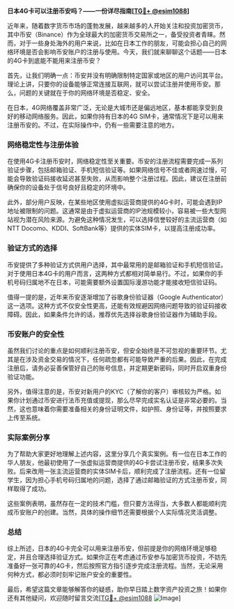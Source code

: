 **日本4G卡可以注册币安吗？——一份详尽指南[[TG💪+ @esim1088](https://t.me/s/esim1088)]**

近年来，随着数字货币市场的蓬勃发展，越来越多的人开始关注和投资加密货币，其中币安（Binance）作为全球最大的加密货币交易所之一，备受投资者青睐。然而，对于一些身处海外的用户来说，比如在日本工作的朋友，可能会担心自己的网络环境是否会影响币安账户的注册与使用。今天，我们就来聊聊这个话题——日本的4G卡到底能不能用来注册币安？

首先，让我们明确一点：币安并没有明确限制特定国家或地区的用户访问其平台。理论上讲，只要你的设备能够正常连接互联网，就可以尝试注册并使用币安。那么，问题的关键就在于你的网络环境是否稳定、安全。

在日本，4G网络覆盖非常广泛，无论是大城市还是偏远地区，基本都能享受到良好的移动网络服务。因此，如果你持有日本的4G SIM卡，通常情况下是可以用来注册币安的。不过，在实际操作中，仍有一些需要注意的地方。

### 网络稳定性与注册体验

在使用4G卡注册币安时，网络稳定性至关重要。币安的注册流程需要完成一系列验证步骤，包括邮箱验证、手机短信验证等。如果网络信号不佳或者网速过慢，可能会导致验证码接收延迟甚至失败，从而影响整个注册过程。因此，建议在注册前确保你的设备处于信号良好且稳定的环境中。

此外，部分用户反映，在某些地区使用虚拟运营商提供的4G卡时，可能会遇到IP地址被限制的问题。这通常是由于虚拟运营商的IP池规模较小，容易被一些大型网站视为潜在风险来源。为避免这种情况发生，可以选择信誉较好的主流运营商（如NTT Docomo、KDDI、SoftBank等）提供的实体SIM卡，以提高注册成功率。

### 验证方式的选择

币安提供了多种验证方式供用户选择，其中最常用的是邮箱验证和手机短信验证。对于使用日本4G卡的用户而言，这两种方式都相对简单易行。不过，如果你的手机号码归属地不在日本，可能需要额外设置国际漫游功能才能接收短信验证码。

值得一提的是，近年来币安逐渐增加了谷歌身份验证器（Google Authenticator）这一选项。这种方式不仅安全性更高，还能有效规避因网络问题导致的验证码接收障碍。因此，如果条件允许的话，推荐优先选择谷歌身份验证器作为辅助手段。

### 币安账户的安全性

虽然我们讨论的重点是如何顺利注册币安，但安全始终是不可忽视的重要环节。尤其是在涉及资金交易的情况下，任何疏忽都有可能导致严重的后果。因此，在完成注册后，请务必妥善保管好自己的账号信息，并定期更新密码，同时开启双重身份验证功能。

另外，值得注意的是，币安对新用户的KYC（了解你的客户）审核较为严格。如果你计划通过币安进行法币充值或提现，那么尽早完成实名认证是非常必要的。当然，这也意味着你需要准备相关的身份证明文件，如护照、身份证等，并按照要求上传至系统。

### 实际案例分享

为了帮助大家更好地理解上述内容，这里分享几个真实案例。有一位在日本工作的华人朋友，他最初使用了一张虚拟运营商提供的4G卡尝试注册币安，结果多次失败。后来改用一张主流运营商的实体SIM卡后，顺利完成了注册流程。还有一位留学生，因为担心手机号码归属地的问题，选择了通过邮箱验证的方式注册币安，同样取得了成功。

这些案例表明，虽然存在一定的技术门槛，但只要方法得当，大多数人都能顺利完成币安账户的创建。当然，具体的操作细节还需要根据个人实际情况灵活调整。

### 总结

综上所述，日本的4G卡完全可以用来注册币安，但前提是你的网络环境足够稳定，并且合理选择验证方式。如果你正在考虑通过币安参与加密货币投资，不妨先准备好一张可靠的4G卡，然后按照官方指引逐步完成注册流程。当然，无论采用何种方式，都必须时刻牢记账户安全的重要性。

最后，希望这篇文章能够解答你的疑惑，助你早日踏上数字资产投资之旅！如果你还有其他疑问，欢迎随时留言交流[[TG💪+ @esim1088](https://t.me/s/esim1088) ![Image](https://i.postimg.cc/4NQfJmqS/Snipaste-2025-05-13-00-14-12.png)]